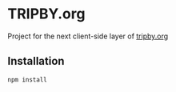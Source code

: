 # TRIPBY.org
Project for the next client-side layer of [tripby.org]()

## Installation
`npm install`
